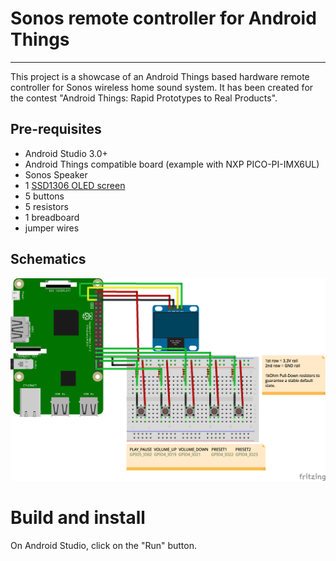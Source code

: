 # Sonos remote controller for Android Things
--------------

This project is a showcase of an Android Things based hardware remote controller for Sonos wireless home sound system.
It has been created for the contest "Android Things: Rapid Prototypes to Real Products".

Pre-requisites
--------------

- Android Studio 3.0+
- Android Things compatible board (example with NXP PICO-PI-IMX6UL)
- Sonos Speaker
- 1 [SSD1306 OLED screen](https://www.adafruit.com/product/326)
- 5 buttons
- 5 resistors
- 1 breadboard
- jumper wires

Schematics
----------
![Schematics for NXP PICO-PI-IMX6UL](imx6ul_schematics.png)


Build and install
=================
On Android Studio, click on the "Run" button.